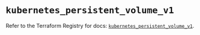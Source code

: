 # `kubernetes_persistent_volume_v1`

Refer to the Terraform Registry for docs: [`kubernetes_persistent_volume_v1`](https://registry.terraform.io/providers/hashicorp/kubernetes/2.29.0/docs/resources/persistent_volume_v1).
